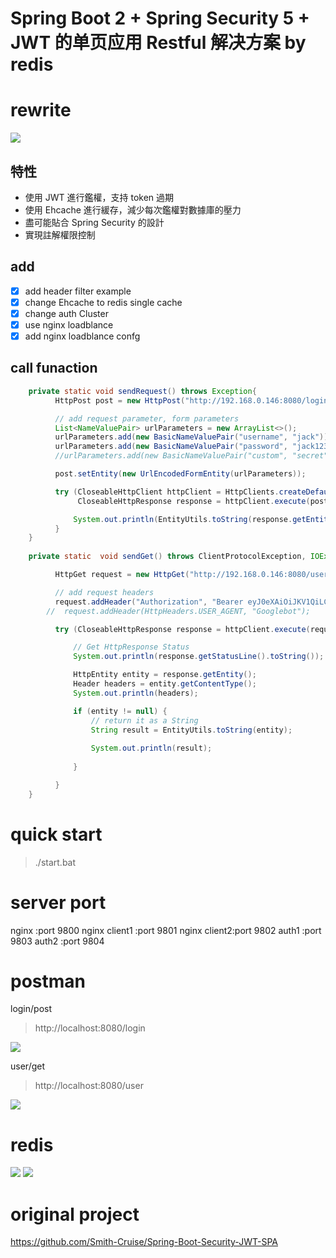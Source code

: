 # Spring Boot 2 + Spring Security 5 + JWT 的单页应用 Restful 解决方案 by redis
# rewrite
![](https://i.imgur.com/uK1g78i.png)

## 特性
* 使用 JWT 進行鑑權，支持 token 過期
* 使用 Ehcache 進行緩存，減少每次鑑權對數據庫的壓力
* 盡可能貼合 Spring Security 的設計
* 實現註解權限控制

## add
- [x] add header filter example
- [x] change Ehcache to redis single cache
- [x] change auth  Cluster 
- [x] use nginx loadblance
- [x] add nginx loadblance confg

## call funaction
```java
    private static void sendRequest() throws Exception{
    	  HttpPost post = new HttpPost("http://192.168.0.146:8080/login");

          // add request parameter, form parameters
          List<NameValuePair> urlParameters = new ArrayList<>();
          urlParameters.add(new BasicNameValuePair("username", "jack"));
          urlParameters.add(new BasicNameValuePair("password", "jack123"));
          //urlParameters.add(new BasicNameValuePair("custom", "secret"));

          post.setEntity(new UrlEncodedFormEntity(urlParameters));

          try (CloseableHttpClient httpClient = HttpClients.createDefault();
               CloseableHttpResponse response = httpClient.execute(post)) {

              System.out.println(EntityUtils.toString(response.getEntity()));
          }
    }
    
    private static  void sendGet() throws ClientProtocolException, IOException  {

    	  HttpGet request = new HttpGet("http://192.168.0.146:8080/user");

          // add request headers
          request.addHeader("Authorization", "Bearer eyJ0eXAiOiJKV1QiLCJhbGciOiJIUzI1NiJ9.eyJleHAiOjE1Nzc0MjI0NDYsInVzZXJuYW1lIjoiamFjayJ9.iOLivJ6D2L9Ot7IznfSlp-TRgDSAvE53UIUo3c0PBQo");
        //  request.addHeader(HttpHeaders.USER_AGENT, "Googlebot");

          try (CloseableHttpResponse response = httpClient.execute(request)) {

              // Get HttpResponse Status
              System.out.println(response.getStatusLine().toString());

              HttpEntity entity = response.getEntity();
              Header headers = entity.getContentType();
              System.out.println(headers);

              if (entity != null) {
                  // return it as a String
                  String result = EntityUtils.toString(entity);
               
                  System.out.println(result);
                  
              }

          }
    }
```
# quick start
> ./start.bat
# server port
nginx :port 9800
nginx client1 :port 9801
nginx client2:port 9802
auth1 :port 9803
auth2 :port 9804
# postman
login/post
>http://localhost:8080/login
>
![](https://i.imgur.com/Ao5W3my.png)

user/get
>http://localhost:8080/user
>
![](https://i.imgur.com/0wB5IiK.png)

# redis
![](https://i.imgur.com/KZv2T3i.png)
![](https://i.imgur.com/zP5MrLW.png)



# original project
https://github.com/Smith-Cruise/Spring-Boot-Security-JWT-SPA
